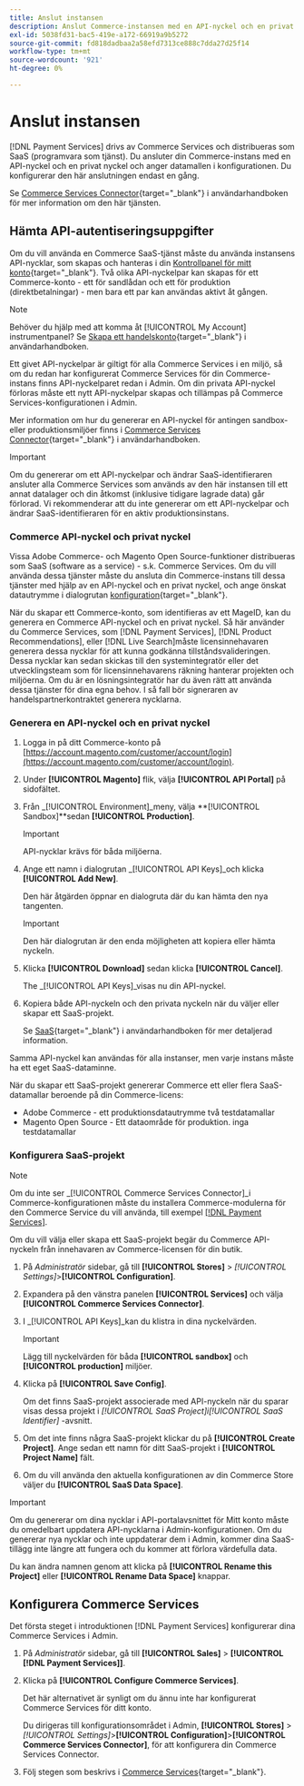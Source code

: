 ```yaml
---
title: Anslut instansen
description: Anslut Commerce-instansen med en API-nyckel och en privat nyckel och ange datamallen i konfigurationen.
exl-id: 5038fd31-bac5-419e-a172-66919a9b5272
source-git-commit: fd818dadbaa2a58efd7313ce888c7dda27d25f14
workflow-type: tm+mt
source-wordcount: '921'
ht-degree: 0%

---
```


# Anslut instansen

[!DNL Payment Services] drivs av Commerce Services och distribueras som SaaS (programvara som tjänst). Du ansluter din Commerce-instans med en API-nyckel och en privat nyckel och anger datamallen i konfigurationen. Du konfigurerar den här anslutningen endast en gång.

Se [Commerce Services Connector](https://docs.magento.com/user-guide/system/saas.html){target=&quot;_blank&quot;} i användarhandboken för mer information om den här tjänsten.

## Hämta API-autentiseringsuppgifter

Om du vill använda en Commerce SaaS-tjänst måste du använda instansens API-nycklar, som skapas och hanteras i din [Kontrollpanel för mitt konto](https://account.magento.com/customer/account/login){target=&quot;_blank&quot;}. Två olika API-nyckelpar kan skapas för ett Commerce-konto - ett för sandlådan och ett för produktion (direktbetalningar) - men bara ett par kan användas aktivt åt gången.

>[!NOTE]
>
>Behöver du hjälp med att komma åt [!UICONTROL My Account] instrumentpanel? Se [Skapa ett handelskonto](https://docs.magento.com/user-guide/magento/magento-account-create.html){target=&quot;_blank&quot;} i användarhandboken.

Ett givet API-nyckelpar är giltigt för alla Commerce Services i en miljö, så om du redan har konfigurerat Commerce Services för din Commerce-instans finns API-nyckelparet redan i Admin. Om din privata API-nyckel förloras måste ett nytt API-nyckelpar skapas och tillämpas på Commerce Services-konfigurationen i Admin.

Mer information om hur du genererar en API-nyckel för antingen sandbox- eller produktionsmiljöer finns i [Commerce Services Connector](https://docs.magento.com/user-guide/system/saas.html){target=&quot;_blank&quot;} i användarhandboken.

>[!IMPORTANT]
>
>Om du genererar om ett API-nyckelpar och ändrar SaaS-identifieraren ansluter alla Commerce Services som används av den här instansen till ett annat datalager och din åtkomst (inklusive tidigare lagrade data) går förlorad. Vi rekommenderar att du inte genererar om ett API-nyckelpar och ändrar SaaS-identifieraren för en aktiv produktionsinstans.

### Commerce API-nyckel och privat nyckel

Vissa Adobe Commerce- och Magento Open Source-funktioner distribueras som SaaS (software as a service) - s.k. Commerce Services. Om du vill använda dessa tjänster måste du ansluta din Commerce-instans till dessa tjänster med hjälp av en API-nyckel och en privat nyckel, och ange önskat datautrymme i dialogrutan [konfiguration](https://docs.magento.com/user-guide/configuration/services/saas.html){target=&quot;_blank&quot;}.

När du skapar ett Commerce-konto, som identifieras av ett MageID, kan du generera en Commerce API-nyckel och en privat nyckel. Så här använder du Commerce Services, som [!DNL Payment Services], [!DNL Product Recommendations], eller [!DNL Live Search]måste licensinnehavaren generera dessa nycklar för att kunna godkänna tillståndsvalideringen. Dessa nycklar kan sedan skickas till den systemintegratör eller det utvecklingsteam som för licensinnehavarens räkning hanterar projekten och miljöerna. Om du är en lösningsintegratör har du även rätt att använda dessa tjänster för dina egna behov. I så fall bör signeraren av handelspartnerkontraktet generera nycklarna.

### Generera en API-nyckel och en privat nyckel

1. Logga in på ditt Commerce-konto på [https://account.magento.com/customer/account/login](https://account.magento.com/customer/account/login).
1. Under **[!UICONTROL Magento]** flik, välja **[!UICONTROL API Portal]** på sidofältet.
1. Från _[!UICONTROL Environment]_meny, välja **[!UICONTROL Sandbox]**sedan **[!UICONTROL Production]**.

   >[!IMPORTANT]
   >
   >API-nycklar krävs för båda miljöerna.

1. Ange ett namn i dialogrutan _[!UICONTROL API Keys]_och klicka **[!UICONTROL Add New]**.

   Den här åtgärden öppnar en dialogruta där du kan hämta den nya tangenten.

   >[!IMPORTANT]
   >
   >Den här dialogrutan är den enda möjligheten att kopiera eller hämta nyckeln.

1. Klicka **[!UICONTROL Download]** sedan klicka **[!UICONTROL Cancel]**.

   The _[!UICONTROL API Keys]_visas nu din API-nyckel.

1. Kopiera både API-nyckeln och den privata nyckeln när du väljer eller skapar ett SaaS-projekt.

   Se [SaaS](https://docs.magento.com/user-guide/system/saas.html){target=&quot;_blank&quot;} i användarhandboken för mer detaljerad information.

Samma API-nyckel kan användas för alla instanser, men varje instans måste ha ett eget SaaS-dataminne.

När du skapar ett SaaS-projekt genererar Commerce ett eller flera SaaS-datamallar beroende på din Commerce-licens:

* Adobe Commerce - ett produktionsdatautrymme två testdatamallar
* Magento Open Source - Ett dataområde för produktion. inga testdatamallar

### Konfigurera SaaS-projekt

>[!NOTE]
>
>Om du inte ser _[!UICONTROL Commerce Services Connector]_i Commerce-konfigurationen måste du installera Commerce-modulerna för den Commerce Service du vill använda, till exempel [[!DNL Payment Services]](install.md).

Om du vill välja eller skapa ett SaaS-projekt begär du Commerce API-nyckeln från innehavaren av Commerce-licensen för din butik.

1. På _Administratör_ sidebar, gå till **[!UICONTROL Stores]** > _[!UICONTROL Settings]_>**[!UICONTROL Configuration]**.
1. Expandera på den vänstra panelen **[!UICONTROL Services]** och välja **[!UICONTROL Commerce Services Connector]**.
1. I _[!UICONTROL API Keys]_kan du klistra in dina nyckelvärden.

   >[!IMPORTANT]
   >
   >Lägg till nyckelvärden för båda **[!UICONTROL sandbox]** och **[!UICONTROL production]** miljöer.

1. Klicka på **[!UICONTROL Save Config]**.

   Om det finns SaaS-projekt associerade med API-nyckeln när du sparar visas dessa projekt i _[!UICONTROL SaaS Project]_i_[!UICONTROL SaaS Identifier]_ -avsnitt.

1. Om det inte finns några SaaS-projekt klickar du på **[!UICONTROL Create Project]**. Ange sedan ett namn för ditt SaaS-projekt i **[!UICONTROL Project Name]** fält.
1. Om du vill använda den aktuella konfigurationen av din Commerce Store väljer du **[!UICONTROL SaaS Data Space]**.

>[!IMPORTANT]
>
>Om du genererar om dina nycklar i API-portalavsnittet för Mitt konto måste du omedelbart uppdatera API-nycklarna i Admin-konfigurationen. Om du genererar nya nycklar och inte uppdaterar dem i Admin, kommer dina SaaS-tillägg inte längre att fungera och du kommer att förlora värdefulla data.

Du kan ändra namnen genom att klicka på **[!UICONTROL Rename this Project]** eller **[!UICONTROL Rename Data Space]** knappar.

## Konfigurera Commerce Services

Det första steget i introduktionen [!DNL Payment Services] konfigurerar dina Commerce Services i Admin.

1. På _Administratör_ sidebar, gå till **[!UICONTROL Sales]** > **[!UICONTROL [!DNL Payment Services]]**.
1. Klicka på **[!UICONTROL Configure Commerce Services]**.

   Det här alternativet är synligt om du ännu inte har konfigurerat Commerce Services för ditt konto.

   Du dirigeras till konfigurationsområdet i Admin, **[!UICONTROL Stores]** > _[!UICONTROL Settings]_>**[!UICONTROL Configuration]**>**[!UICONTROL Commerce Services Connector]**, för att konfigurera din Commerce Services Connector.

1. Följ stegen som beskrivs i [Commerce Services](https://docs.magento.com/user-guide/system/saas.html#createsaasenv){target=&quot;_blank&quot;}.
